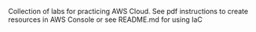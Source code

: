Collection of labs for practicing AWS Cloud.
See pdf instructions to create resources in AWS Console or see README.md for using IaC